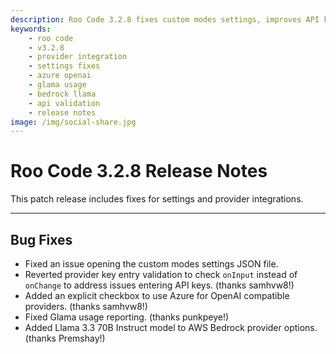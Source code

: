 ```yaml
---
description: Roo Code 3.2.8 fixes custom modes settings, improves API key entry validation, adds Azure checkbox for OpenAI, and updates Bedrock models.
keywords:
    - roo code
    - v3.2.8
    - provider integration
    - settings fixes
    - azure openai
    - glama usage
    - bedrock llama
    - api validation
    - release notes
image: /img/social-share.jpg
---
```


# Roo Code 3.2.8 Release Notes

This patch release includes fixes for settings and provider integrations.

---

## Bug Fixes

- Fixed an issue opening the custom modes settings JSON file.
- Reverted provider key entry validation to check `onInput` instead of `onChange` to address issues entering API keys. (thanks samhvw8!)
- Added an explicit checkbox to use Azure for OpenAI compatible providers. (thanks samhvw8!)
- Fixed Glama usage reporting. (thanks punkpeye!)
- Added Llama 3.3 70B Instruct model to AWS Bedrock provider options. (thanks Premshay!)

